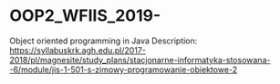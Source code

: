 # OOP2_WFIIS_2019-
Object oriented programming in Java
Description: https://syllabuskrk.agh.edu.pl/2017-2018/pl/magnesite/study_plans/stacjonarne-informatyka-stosowana--6/module/jis-1-501-s-zimowy-programowanie-obiektowe-2
